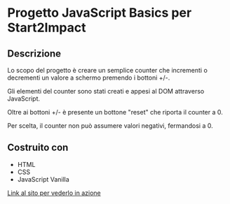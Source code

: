 # Progetto JavaScript Basics per Start2Impact

## Descrizione

Lo scopo del progetto è creare un semplice counter che incrementi o decrementi un valore a schermo premendo i bottoni +/-.

Gli elementi del counter sono stati creati e appesi al DOM attraverso JavaScript.

Oltre ai bottoni +/- è presente un bottone "reset" che riporta il counter a 0.

Per scelta, il counter non può assumere valori negativi, fermandosi a 0.

## Costruito con
- HTML
- CSS
- JavaScript Vanilla

[Link al sito per vederlo in azione](https://s2i-thecounter.netlify.app/)

